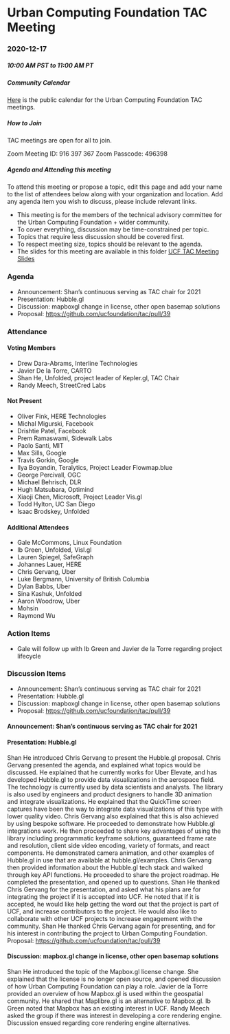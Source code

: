 # Urban Computing Foundation TAC Meeting

### 2020-12-17
##### 10:00 AM PST to 11:00 AM PT


##### Community Calendar
[Here](https://calendar.google.com/calendar/embed?src=u14oiv0c9rh7nv93jke7ehgr68%40group.calendar.google.com&ctz=America%2FChicago) is the public calendar for the Urban Computing Foundation TAC meetings.

##### How to Join
TAC meetings are open for all to join.

Zoom Meeting ID: 916 397 367
Zoom Passcode: 496398

##### Agenda and Attending this meeting

To attend this meeting or propose a topic, edit this page and add your name to the list of attendees below along with your organization and location. Add any agenda item you wish to discuss, please include relevant links.

* This meeting is for the members of the technical advisory committee for the Urban Computing Foundation + wider community.
* To cover everything, discussion may be time-constrained per topic.
* Topics that require less discussion should be covered first.
* To respect meeting size, topics should be relevant to the agenda.
* The slides for this meeting are available in this folder [UCF TAC Meeting Slides](https://drive.google.com/drive/u/0/folders/1l3xVCJgrSO2aHwCEfQRfPYLVsgqvJkSY)

### Agenda
* Announcement: Shan’s continuous serving as TAC chair for 2021
* Presentation: Hubble.gl
* Discussion: mapboxgl change in license, other open basemap solutions
* Proposal: https://github.com/ucfoundation/tac/pull/39

### Attendance

#### Voting Members
* Drew Dara-Abrams, Interline Technologies
* Javier De la Torre, CARTO
* Shan He, Unfolded, project leader of Kepler.gl, TAC Chair
* Randy Meech, StreetCred Labs


#### Not Present
* Oliver Fink, HERE Technologies
* Michal Migurski, Facebook
* Drishtie Patel, Facebook
* Prem Ramaswami, Sidewalk Labs
* Paolo Santi, MIT
* Max Sills, Google
* Travis Gorkin, Google
* Ilya Boyandin, Teralytics, Project Leader Flowmap.blue
* George Percivall, OGC
* Michael Behrisch, DLR
* Hugh Matsubara, Optimind
* Xiaoji Chen, Microsoft, Project Leader Vis.gl
* Todd Hylton, UC San Diego
* Isaac Brodskey, Unfolded

#### Additional Attendees
* Gale McCommons, Linux Foundation
* Ib Green, Unfolded, Visl.gl
* Lauren Spiegel, SafeGraph
* Johannes Lauer, HERE
* Chris Gervang, Uber
* Luke Bergmann, University of British Columbia
* Dylan Babbs, Uber
* Sina Kashuk, Unfolded
* Aaron Woodrow, Uber
* Mohsin
* Raymond Wu


### Action Items

* Gale will follow up with Ib Green and Javier de la Torre regarding project lifecycle

### Discussion Items

* Announcement: Shan’s continuous serving as TAC chair for 2021
* Presentation: Hubble.gl
* Discussion: mapboxgl change in license, other open basemap solutions
* Proposal: https://github.com/ucfoundation/tac/pull/39


#### Announcement: Shan’s continuous serving as TAC chair for 2021

#### Presentation: Hubble.gl

Shan He introduced Chris Gervang to present the Hubble.gl proposal. Chris Gervang presented the agenda, and explained what topics would be discussed. He explained that he currently works for Uber Elevate, and has developed Hubble.gl to provide data visualizations in the aerospace field. The technology is currently used by data scientists and analysts. The library is also used by engineers and product designers to handle 3D animation and integrate visualizations. He explained that the QuickTime screen captures have been the way to integrate data visualizations of this type with lower quality video. Chris Gervang also explained that this is also achieved by using bespoke software. He proceeded to demonstrate how Hubble.gl integrations work. He then proceeded to share key advantages of using the library including programmatic keyframe solutions, guaranteed frame rate and resolution, client side video encoding, variety of formats, and react components. He demonstrated camera animation, and other examples of Hubble.gl in use that are available at hubble.gl/examples. Chris Gervang then provided information about the Hubble.gl tech stack and walked through key API functions. He proceeded to share the project roadmap. He completed the presentation, and opened up to questions. Shan He thanked Chris Gervang for the presentation, and asked what his plans are for integrating the project if it is accepted into UCF. He noted that if it is accepted, he would like help getting the word out that the project is part of UCF, and increase contributors to the project. He would also like to collaborate with other UCF projects to increase engagement with the community. Shan He thanked Chris Gervang again for presenting, and for his interest in contributing the project to Urban Computing Foundation. \
Proposal: https://github.com/ucfoundation/tac/pull/39

#### Discussion: mapbox.gl change in license, other open basemap solutions

Shan He introduced the topic of the Mapbox.gl license change. She explained that the license is no longer open source, and opened discussion of how Urban Computing Foundation can play a role. Javier de la Torre provided an overview of how Mapbox.gl is used within the geospatial community. He shared that Maplibre.gl is an alternative to Mapbox.gl. Ib Green noted that Mapbox has an existing interest in UCF. Randy Meech asked the group if there was interest in developing a core rendering engine. Discussion ensued regarding core rendering engine alternatives.
